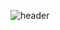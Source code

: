 ![header](https://capsule-render.vercel.app/api?type=waving&color=gradient&height=100&text=hhhhyelim&animation=blinking&fontSize=50)
